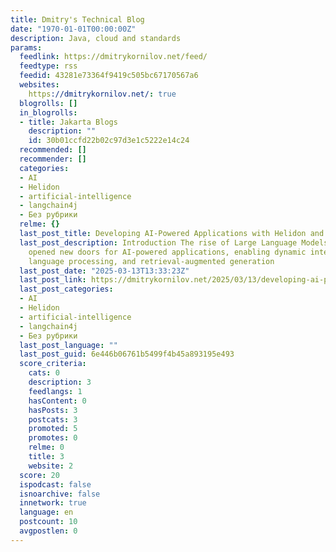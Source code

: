 ```yaml
---
title: Dmitry's Technical Blog
date: "1970-01-01T00:00:00Z"
description: Java, cloud and standards
params:
  feedlink: https://dmitrykornilov.net/feed/
  feedtype: rss
  feedid: 43281e73364f9419c505bc67170567a6
  websites:
    https://dmitrykornilov.net/: true
  blogrolls: []
  in_blogrolls:
  - title: Jakarta Blogs
    description: ""
    id: 30b01ccfd22b02c97d3e1c5222e14c24
  recommended: []
  recommender: []
  categories:
  - AI
  - Helidon
  - artificial-intelligence
  - langchain4j
  - Без рубрики
  relme: {}
  last_post_title: Developing AI-Powered Applications with Helidon and LangChain4J
  last_post_description: Introduction The rise of Large Language Models (LLMs) has
    opened new doors for AI-powered applications, enabling dynamic interactions, natural
    language processing, and retrieval-augmented generation
  last_post_date: "2025-03-13T13:33:23Z"
  last_post_link: https://dmitrykornilov.net/2025/03/13/developing-ai-powered-applications-with-helidon-and-langchain4j/
  last_post_categories:
  - AI
  - Helidon
  - artificial-intelligence
  - langchain4j
  - Без рубрики
  last_post_language: ""
  last_post_guid: 6e446b06761b5499f4b45a893195e493
  score_criteria:
    cats: 0
    description: 3
    feedlangs: 1
    hasContent: 0
    hasPosts: 3
    postcats: 3
    promoted: 5
    promotes: 0
    relme: 0
    title: 3
    website: 2
  score: 20
  ispodcast: false
  isnoarchive: false
  innetwork: true
  language: en
  postcount: 10
  avgpostlen: 0
---
```

